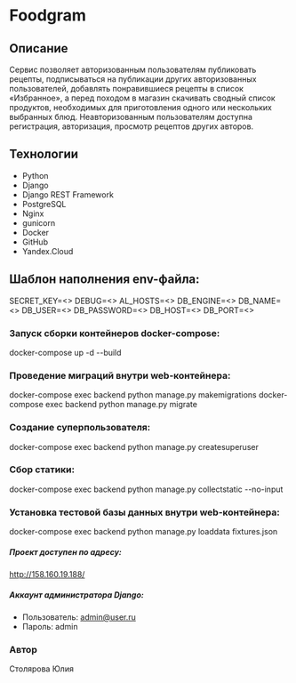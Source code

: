 # Foodgram

## Описание
Сервис позволяет авторизованным пользователям публиковать рецепты, подписываться на публикации других авторизованных пользователей, добавлять понравившиеся рецепты в список «Избранное», а перед походом в магазин скачивать сводный список продуктов, необходимых для приготовления одного или нескольких выбранных блюд.
Неавторизованным пользователям доступна регистрация, авторизация, просмотр рецептов других авторов.

## Технологии
- Python
- Django
- Django REST Framework
- PostgreSQL
- Nginx
- gunicorn
- Docker
- GitHub
- Yandex.Cloud

## Шаблон наполнения env-файла:
SECRET_KEY=<>
DEBUG=<>
AL_HOSTS=<>
DB_ENGINE=<>
DB_NAME=<>
DB_USER=<>
DB_PASSWORD=<>
DB_HOST=<>
DB_PORT=<>

### Запуск сборки контейнеров docker-compose:
docker-compose up -d --build
### Проведение миграций внутри web-контейнера:
docker-compose exec backend python manage.py makemigrations
docker-compose exec backend python manage.py migrate
### Создание суперпользователя:
docker-compose exec backend python manage.py createsuperuser
### Сбор статики:
docker-compose exec backend python manage.py collectstatic --no-input
### Установка тестовой базы данных внутри web-контейнера:
docker-compose exec backend python manage.py loaddata fixtures.json


##### Проект доступен по адресу:
http://158.160.19.188/

##### Аккаунт администратора Django:
- Пользователь: admin@user.ru
- Пароль: admin

### Автор
Столярова Юлия
















